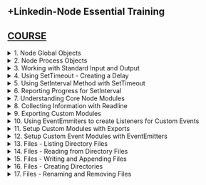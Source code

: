 ## +Linkedin-Node Essential Training

## [COURSE](https://www.linkedin.com/learning/node-js-essential-training-14888164/learning-the-node-js-basics?resume=false)

<details>
<summary>1. Node Global Objects </summary>

# Node Global Objects

## [https://nodejs.org/api/globals.html](https://nodejs.org/api/globals.html)

![image](https://github.com/user-attachments/assets/e03b672a-ef3a-4bef-8a55-e7efdb5be969)

## Check Node Version

```js
node -v
```

### src-AI-Software/my_projects/10_Node_Essential_Training/global.js:

```js
const path = require("path");

global.console.log("This is the global.js File.");
console.log(__dirname);
console.log(__filename);

console.log(path.basename(__filename));
console.log(path.dirname(__filename));
console.log(path.join(__dirname, "index.js"));

for (let key in global) {
  console.log(key);
}
```

```x
This is the global.js File.
/Users/ifeanyiomeata/Desktop/SERVER/projects/src-AI-Software/my_projects/10_Node_Essential_Training
/Users/ifeanyiomeata/Desktop/SERVER/projects/src-AI-Software/my_projects/10_Node_Essential_Training/global.js

global.js
/Users/ifeanyiomeata/Desktop/SERVER/projects/src-AI-Software/my_projects/10_Node_Essential_Training
/Users/ifeanyiomeata/Desktop/SERVER/projects/src-AI-Software/my_projects/10_Node_Essential_Training/index.js

global
clearImmediate
setImmediate
clearInterval
clearTimeout
setInterval
setTimeout
queueMicrotask
structuredClone
atob
btoa
performance
fetch
navigator
crypto
```

# #END</details>

<details>
<summary>2. Node Process Objects </summary>

# Node Process Objects

### src-AI-Software/my_projects/10_Node_Essential_Training/APP/global.js:

```js
console.log(process.argv);

function grab(flag) {
  let indexAfterFlag = process.argv.indexOf(flag) + 1;
  return process.argv[indexAfterFlag];
}

let username = grab("--username");
let password = grab("--password");

console.log(username);
console.log(password);

```

```x
[
  '/opt/homebrew/Cellar/node/22.4.0/bin/node',
  '/Users/ifeanyiomeata/Desktop/SERVER/projects/src-AI-Software/my_projects/10_Node_Essential_Training/APP/global.js',
  '--username',
  'admin',
  '--password',
  'admin123'
]


admin
admin123
```

<img width="1491" alt="image" src="https://github.com/user-attachments/assets/0df1b0e1-27a6-4e4f-af32-360eb038d016">
<img width="1491" alt="image" src="https://github.com/user-attachments/assets/d5ce2817-d413-4ad3-82da-a769b5f9e037">

# #END</details>

<details>
<summary>3. Working with Standard Input and Output </summary>

# Working with Standard Input and Output 

### src-AI-Software/my_projects/10_Node_Essential_Training/APP/global.js:

```js
// Write an output to Terminal
process.stdout.write("Hello World\n\n");
process.stdout.write("My name is:\nHenry");

// Quiz Example
const questions = [
  "What is your name?",
  "Where do you live?",
  "What is your preferred programming language",
];

const answers = [];

function ask(i = 0) {
  process.stdout.write(`\n\n\nQuestion ${i + 1}: ${questions[i]}`);
  process.stdout.write(` > `);
  process.stdout.write(`\nAnswer: `);
}

ask();

process.stdin.on("data", function (data) {
  let trimmedData = data.toString().trim();
  answers.push(trimmedData);
  process.stdout.write(trimmedData);

  if (questions.length > answers.length) {
    ask(answers.length);
  } else {
    process.stdout.write(`\n\n\nAnswers: ${answers.join(" | ")}`);
    process.exit();
  }
});

process.on("exit", function () {
  console.log("\nThank you!");
  console.log("Goodbye.");
});

```

```x
Hello World

My name is:
Henry


Question 1: What is your name? > 
Answer: Ifeanyi
Ifeanyi


Question 2: Where do you live? > 
Answer: Calgary
Calgary


Question 3: What is your preferred programming language > 
Answer: Python
Python


Answers: Ifeanyi | Calgary | Python
Thank you!
Goodbye.
```

<img width="1491" alt="image" src="https://github.com/user-attachments/assets/1b2eb462-5f7b-45a4-90bb-18cdab5e6036">
<img width="1491" alt="image" src="https://github.com/user-attachments/assets/a0cc2c41-88ee-4f7d-9493-cb1a10e0c675">

# #END</details>

<details>
<summary>4. Using SetTimeout - Creating a Delay </summary>

# Using SetTimeout - Creating a Delay

```js
//setTimeout Global Method
const waitTime = 3000;

console.log(`setting a ${waitTime / 1000} second delay`);
const timerFinished = () => console.log("done");

setTimeout(timerFinished, waitTime);

```

```x
setting a 3 second delay
done
```

<img width="1491" alt="image" src="https://github.com/user-attachments/assets/0cae78ba-a1c7-4ed5-bfcc-7342b60cbda4">
<img width="1491" alt="image" src="https://github.com/user-attachments/assets/59b54e2f-44d7-4f5e-aae1-8bee325dbb29">

# #END</details>

<details>
<summary>5. Using SetInterval Method with SetTimeout </summary>

# Using SetInterval Method with SetTimeout

```js
//setTimeout Global Method
const waitTime = 5000;
console.log(`setting a ${waitTime / 1000} second delay`);

const timerFinished = () => {
  clearInterval(interval);
  console.log(
    "Sorry, Time Limit Exceeded. You have to hang up or call back later."
  );
};

setTimeout(timerFinished, waitTime);

//setInterval Global Method
const waitInterval = 1000;
let currentTime = 0;

const incTime = () => {
  currentTime += waitInterval;
  console.log(`waiting on ${currentTime / 1000} seconds`);
};

const interval = setInterval(incTime, waitInterval);

```

```x
➜  APP git:(main) ✗ node global.js
setting a 5 second delay
waiting on 1 seconds
waiting on 2 seconds
waiting on 3 seconds
waiting on 4 seconds
Sorry, Time Limit Exceeded. You have to hang up or call back later.
```

<img width="1491" alt="image" src="https://github.com/user-attachments/assets/053d56b9-e53f-4616-831d-c985f1b76e01">
<img width="1491" alt="image" src="https://github.com/user-attachments/assets/9ad27497-83a0-42e1-b5d3-81bda2758c8d">

# #END</details>

<details>
<summary>6. Reporting Progress for SetInterval </summary>

# Reporting Progress for SetInterval

```js
//setTimeout Global Method
const waitTime = 10000;
console.log(`setting a ${waitTime / 1000} second delay`);

const timerFinished = () => {
  clearInterval(interval);
  console.log("\nProcess Completed! Thank you!");
};

setTimeout(timerFinished, waitTime);

//setInterval Global Method
const waitInterval = 1000;
let currentTime = 0;

const incTime = () => {
  currentTime += waitInterval;
  const p = Math.floor((currentTime / waitTime) * 100);
  process.stdout.clearLine();
  process.stdout.cursorTo(0);
  process.stdout.write(`waiting.... ${p}%`);
};

const interval = setInterval(incTime, waitInterval);

```

```x
➜  APP git:(main) ✗ node global.js
setting a 10 second delay
waiting.... 90%
Process Completed! Thank you!

```

# #END</details>

<details>
<summary>7. Understanding Core Node Modules </summary>

# Understanding Core Node Modules

```js
const path = require("path");
const util = require("util");
const v8 = require("v8");

console.log(path.basename(__filename));
console.log(path.dirname(__filename));
console.log(path.extname(__filename));
console.log(path.parse(__filename));
console.log(path.resolve(__filename));
console.log(path.sep);
console.log(path.delimiter);

const dirUploads = path.join(__dirname, "www", "files", "uploads");

console.log(dirUploads);
util.log(dirUploads);
util.log(path.basename(__filename));
util.log(v8.getHeapStatistics());
```

### console.log(path.parse(__filename));

```x
{
  root: '/',
  dir: '/Users/ifeanyiomeata/Desktop/SERVER/projects/src-AI-Software/my_projects/10_Node_Essential_Training/APP',
  base: 'global.js',
  ext: '.js',
  name: 'global'
}
```

### console.log(path.basename(__filename));

```x
global.js
```

### console.log(path.dirname(__filename));

```x
/Users/ifeanyiomeata/Desktop/SERVER/projects/src-AI-Software/my_projects/10_Node_Essential_Training/APP
```

### console.log(path.extname(__filename));

```x
.js
```

### console.log(path.resolve(__filename));

```x
/Users/ifeanyiomeata/Desktop/SERVER/projects/src-AI-Software/my_projects/10_Node_Essential_Training/APP/global.js
```

### console.log(path.sep);

```x
/
```

### console.log(path.delimiter);

```x
:
```

```js
const dirUploads = path.join(__dirname, "www", "files", "uploads");

console.log(dirUploads);
util.log(dirUploads);
util.log(path.basename(__filename));
util.log(v8.getHeapStatistics());
```

```x
/Users/ifeanyiomeata/Desktop/SERVER/projects/src-AI-Software/my_projects/10_Node_Essential_Training/APP/www/files/uploads
13 Jul 12:34:38 - /Users/ifeanyiomeata/Desktop/SERVER/projects/src-AI-Software/my_projects/10_Node_Essential_Training/APP/www/files/uploads
13 Jul 12:34:38 - global.js
13 Jul 12:34:38 - {
  total_heap_size: 4947968,
  total_heap_size_executable: 524288,
  total_physical_size: 4702208,
  total_available_size: 2195260616,
  used_heap_size: 3386856,
  heap_size_limit: 2197815296,
  malloced_memory: 163968,
  peak_malloced_memory: 253952,
  does_zap_garbage: 0,
  number_of_native_contexts: 1,
  number_of_detached_contexts: 0,
  total_global_handles_size: 8192,
  used_global_handles_size: 2336,
  external_memory: 1399967
}
```

# #END</details>

<details>
<summary>8. Collecting Information with Readline </summary>

# Collecting Information with Readline

```js
const readline = require("readline");
const rl = readline.createInterface({
  input: process.stdin,
  output: process.stdout,
});

// rl.question("How do you like Node?", (answer) => {
//   console.log(`Your answer: ${answer}`);
// });

function collectAnswers(questions, done) {
  const answers = [];
  const [firstQuestion] = questions;

  const questionAnswered = (answer) => {
    answers.push(answer.trim());
    if (answers.length < questions.length) {
      rl.question(questions[answers.length], questionAnswered);
    } else {
      return done(answers);
    }
  };

  rl.question(firstQuestion, questionAnswered);
}

const questions = [
  "What is your name?",
  "Where do you live?",
  "What are you going to do with Node.js?",
];

collectAnswers(questions, (answers) => {
  console.log("Thank you for your answers!");
  console.log(answers);
  process.exit();
});

```

```x
➜  APP git:(main) ✗ node global.js
What is your name? Ifeanyi
Where do you live? Calgary
What are you going to do with Node.js? Code
Thank you for your answers!
[ 'Ifeanyi', 'Calgary', 'Code' ]
```

# #END</details>

<details>
<summary>9. Exporting Custom Modules </summary>

# Exporting Custom Modules

### src-AI-Software/my_projects/10_Node_Essential_Training/APP/myModule.js:

```js
let count = 0;

const inc = () => ++count;
const dec = () => --count;

const getCount = () => count;

module.exports = {
  anything: true,
  who: "Bill",
  count,
  inc,
  dec,
  getCount,
};

```

### src-AI-Software/my_projects/10_Node_Essential_Training/APP/app.js:

```js
const myModule = require("./myModule");
const { inc, dec, getCount } = require("./myModule");

inc();
inc();
inc();

console.log(myModule.anything);
console.log(myModule.who);
console.log(`the count is ${getCount()}`);

```

```x
➜  APP git:(main) ✗ node app
true
Bill
the count is 3
```

<img width="1491" alt="image" src="https://github.com/user-attachments/assets/27215543-4159-4004-81c3-6e996ea1bef0">
<img width="1491" alt="image" src="https://github.com/user-attachments/assets/19977baf-2b46-470a-aeea-3a83c3a71a1c">
<img width="1491" alt="image" src="https://github.com/user-attachments/assets/392dad82-ded3-4582-a632-69e2c1922e0c">

# #END</details>

<details>
<summary>10. Using EventEmmiters to create Listeners for Custom Events </summary>

# Using EventEmmiters to create Listeners for Custom Events

### src-AI-Software/my_projects/10_Node_Essential_Training/APP/app.js:

```js
const events = require("events");

let emitter = new events.EventEmitter();

emitter.on("customEvent", (user, message) => {
  console.log(`${user}: ${message}`);
});

emitter.emit("customEvent", "Computer", "Hello World");
emitter.emit("customEvent", "Eve", "That's pretty cool");

process.stdin.on("data", (data) => {
  const input = data.toString().trim();
  if (input === "exit") {
    emitter.emit("customEvent", "process", "Goodbye!");
    process.exit();
  }
  emitter.emit("customEvent", "terminal", data.toString().trim());
});

```

```x
➜  APP git:(main) ✗ node app
Computer: Hello World
Eve: That's pretty cool
Hello
terminal: Hello
How are you?
terminal: How are you?
It's me Ifeanyi
terminal: It's me Ifeanyi
exit
process: Goodbye!
```

<img width="1491" alt="image" src="https://github.com/user-attachments/assets/ec494ec4-522c-4314-931c-e3e576826442">
<img width="1491" alt="image" src="https://github.com/user-attachments/assets/94799bff-9690-4213-932b-d85c87d293bc">

# #END</details>

<details>
<summary>11. Setup Custom Modules with Exports </summary>

# Setup Custom Modules with Exports

### src-AI-Software/my_projects/10_Node_Essential_Training/APP/lib/collectAnswers.js:

```js
const readline = require("readline");
const rl = readline.createInterface({
  input: process.stdin,
  output: process.stdout,
});

module.exports = (questions, done) => {
  const answers = [];
  const [firstQuestion] = questions;

  const questionAnswered = (answer) => {
    answers.push(answer.trim());
    if (answers.length < questions.length) {
      rl.question(questions[answers.length], questionAnswered);
    } else {
      return done(answers);
    }
  };

  rl.question(firstQuestion, questionAnswered);
};

```

### src-AI-Software/my_projects/10_Node_Essential_Training/APP/app.js:

```js
const collectAnswers = require("./lib/collectAnswers");

const questions = [
  "What is your name?",
  "Where do you live?",
  "What are you going to do with Node.js?",
];

collectAnswers(questions, (answers) => {
  console.log("Thank you for your answers!");
  console.log(answers);
  process.exit();
});

```

```x
➜  APP git:(main) ✗ node app
What is your name? Ifeanyi
Where do you live? Calgary
What are you going to do with Node.js? Code all Day
Thank you for your answers!
[ 'Ifeanyi', 'Calgary', 'Code all Day' ]
```

<img width="1491" alt="image" src="https://github.com/user-attachments/assets/a23335d9-c440-4489-b660-10fd5cf082c9">
<img width="1491" alt="image" src="https://github.com/user-attachments/assets/eabe455c-1ed1-4efe-9e90-71558d18ebe2">
<img width="1491" alt="image" src="https://github.com/user-attachments/assets/a91dd7a3-1884-4ccf-8aef-89dd50f806a4">

# #END</details>

<details>
<summary>12. Setup Custom Event Modules with EventEmitters </summary>

# Setup Custom Event Modules with EventEmitters

### src-AI-Software/my_projects/10_Node_Essential_Training/APP/lib/collectAnswers.js:

```js
const readline = require("readline");
const { EventEmitter } = require("events");

const rl = readline.createInterface({
  input: process.stdin,
  output: process.stdout,
});

module.exports = (questions, done) => {
  const answers = [];
  const [firstQuestion] = questions;

  const emitter = new EventEmitter();

  const questionAnswered = (answer) => {
    emitter.emit("answer", answer);
    answers.push(answer.trim());
    if (answers.length < questions.length) {
      rl.question(questions[answers.length], questionAnswered);
    } else {
      return done(answers);
    }
  };

  rl.question(firstQuestion, questionAnswered);
  return emitter;
};

```

### src-AI-Software/my_projects/10_Node_Essential_Training/APP/app.js:

```js
const collectAnswers = require("./lib/collectAnswers");

const questions = [
  "What is your name?",
  "Where do you live?",
  "What are you going to do with Node.js?",
];

const answerEvents = collectAnswers(questions, (answers) => {
  console.log("Thank you for your answers!");
  console.log(answers);
  process.exit();
});

answerEvents.on("answer", (answer) => console.log(`The answer is ${answer}`));

```

```x
➜  APP git:(main) ✗ node app
What is your name? Ifeanyi
The answer is  Ifeanyi
Where do you live? Calgary
The answer is  Calgary
What are you going to do with Node.js? Code Everyday
The answer is  Code Everyday
Thank you for your answers!
[ 'Ifeanyi', 'Calgary', 'Code Everyday' ]
```

<img width="1491" alt="image" src="https://github.com/user-attachments/assets/7c6c12e1-f62c-4aed-bea1-ea429f5ea873">
<img width="1491" alt="image" src="https://github.com/user-attachments/assets/8b3ce17f-90e8-4d81-8e48-b499b8d0298b">
<img width="1491" alt="image" src="https://github.com/user-attachments/assets/f06f1203-9806-4e38-b01c-74ec76a56c57">

# #END</details>

<details>
<summary>13. Files - Listing Directory Files </summary>

# Files - Listing Directory Files

### src-AI-Software/my_projects/10_Node_Essential_Training/APP/app.js:

```js
const fs = require("fs");
const { readdir } = fs.promises;

async function listFiles() {
  try {
    const files = await readdir("./");
    console.log(files);
  } catch (err) {
    throw err;
  }
}

listFiles();
console.log("listing files...");
```

### With CallBack Function

```js
const fs = require("fs");

fs.readdir("./", function (err, files) {
  if (err) {
    throw err;
  }
  console.log(files);
});

console.log("listing files...");
```

```x
➜  APP git:(main) ✗ node app
listing files...
[ 'app.js', 'lib', 'myModule.js' ]
```

# #END</details>

<details>
<summary>14. Files - Reading from Directory Files </summary>

# Files - Reading from Directory Files

### src-AI-Software/my_projects/10_Node_Essential_Training/APP/readme.md:

```md
# Publisher: District Homes

## Topic: The Ocean Tides Project

Description: This project is a simple demonstration of how to use Node.js to read a file from the file system and write it to the console.
The project uses the fs module to read the file and the console.log method to write it to the console.

```

### src-AI-Software/my_projects/10_Node_Essential_Training/APP/app.js:

```js
const fs = require("fs");
const { readFile } = fs.promises;

async function readFiles() {
  try {
    let file = await readFile("./readme.md", "UTF-8");
    console.log(file);
  } catch (err) {
    // console.log(err);
    throw err;
  }
}

readFiles();
console.log("reading the file...");

```

### With Callback Function

```js
const fs = require("fs");

// let ipsum = fs.readFileSync("./readme.md", "UTF-8");

fs.readFile("./readme.md", "UTF-8", (err, ipsum) => {
  if (err) {
    throw err;
  }
  console.log(ipsum);
});

console.log("reading the file...");
```

```x
➜  APP git:(main) ✗ node app
reading the file...
# Publisher: District Homes

## Topic: The Ocean Tides Project

Description: This project is a simple demonstration of how to use Node.js to read a file from the file system and write it to the console.
The project uses the fs module to read the file and the console.log method to write it to the console.
```

<img width="1491" alt="image" src="https://github.com/user-attachments/assets/d3b1214a-75c5-43da-8d3e-4b5d5ff59e4b">
<img width="1491" alt="image" src="https://github.com/user-attachments/assets/bc5f75d4-8d36-4ddf-a400-4dc20f72ccc1">
<img width="1491" alt="image" src="https://github.com/user-attachments/assets/992a307a-af5c-4c7f-9a82-6cc72a57e135">

# #END</details>

<details>
<summary>15. Files - Writing and Appending Files </summary>

# Files - Writing and Appending Files

### src-AI-Software/my_projects/10_Node_Essential_Training/APP/app.js:

```js
const fs = require("fs");
const { writeFile, appendFile } = fs.promises;

let message = `
    This is a New File
    ==================

    ES6 Template Strings are cool. They honor whitespace.

    * Template Strings
    * Node File System
    * Readline CLIs
`;

async function createFile() {
  try {
    await writeFile("newReadme.md", message.trim());
    console.log("Markdown Created");
    await appendFile("newReadme.md", "\n\n### Node.js Everyone!");
    console.log("Markdown Modified");
  } catch (err) {
    console.log(err);
  }
}

createFile();

```

### With Callback Function

```js
const fs = require("fs");

let message = `
    This is a New File
    ==================

    ES6 Template Strings are cool. They honor whitespace.

    * Template Strings
    * Node File System
    * Readline CLIs
`;

fs.writeFile("newReadme.md", message.trim(), function (err) {
  if (err) {
    throw err;
  }
  fs.appendFileSync("newReadme.md", "\n\n### Node.js Everyone!");
  console.log("Markdown Created");
});

```

```x
➜  APP git:(main) ✗ node app
Markdown Created
Markdown Modified
```

```x
This is a New File
    ==================

    ES6 Template Strings are cool. They honor whitespace.

    * Template Strings
    * Node File System
    * Readline CLIs

### Node.js Everyone!
```

<img width="1491" alt="image" src="https://github.com/user-attachments/assets/7aded802-861d-4e48-97f2-8f13adf4a277">
<img width="1491" alt="image" src="https://github.com/user-attachments/assets/3a3aab5f-71d1-4068-bfd9-7c74ed56cf87">
<img width="1491" alt="image" src="https://github.com/user-attachments/assets/684b3907-86db-4269-9b4c-129032cdf45e">

# #END</details>

<details>
<summary>16. Files - Creating Directories </summary>

# Files - Creating Directories

### src-AI-Software/my_projects/10_Node_Essential_Training/APP/app.js:

```js
const fs = require("fs");
const path = require("path");
const { access, mkdir } = fs.promises;

async function createDir(dir) {
  dir = path.join(__dirname, dir);
  try {
    await access(dir);
    console.log("Directory is already there!");
    return true;
  } catch (err) {
    try {
      console.log("Creating new directory...");
      return await mkdir(dir);
    } catch (err) {
      console.log(`ERROR: ${err}`);
    }
  }
}

createDir("your-files-here");

```

### With CallBack Function

```js
const fs = require("fs");

if (fs.existsSync("your-files-here")) {
  console.log("already there!");
} else {
  fs.mkdir("your-files-here", function (err) {
    if (err) {
      console.log(`ERROR: ${err}`);
    } else {
      console.log("directory created");
    }
  });
}

```

```x
➜  APP git:(main) ✗ node app
Directory is already there!
➜  APP git:(main) ✗ node app
Creating new directory...
```

<img width="1491" alt="image" src="https://github.com/user-attachments/assets/32304031-25ec-45e3-8489-1fa4533468ef">
<img width="1491" alt="image" src="https://github.com/user-attachments/assets/55c0fd93-160b-440c-bb56-66fd41576099">

# #END</details>

<details>
<summary>17. Files - Renaming and Removing Files </summary>

# Files - Renaming and Removing Files

```js

```

```js

```

```js

```

```js

```

```js

```

```js

```

```js

```

```js

```

```js

```

```js

```

```js

```

```js

```

```js

```
# #END</details>
